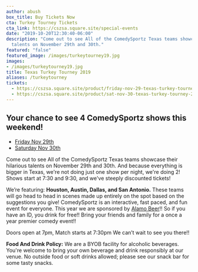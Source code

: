 ```yaml
---
author: abush
box_title: Buy Tickets Now
cta: Turkey Tourney Tickets
cta_link: https://cszsa.square.site/special-events
date: "2019-10-20T12:30:40-06:00"
description: "Come out to see All of the ComedySportz Texas teams showcase their hilarious
  talents on November 29th and 30th."
featured: "false"
featured_image: /images/turkeytourney19.jpg
images:
- /images/turkeytourney19.jpg
title: Texas Turkey Tourney 2019
aliases: /turkeytourney
tickets:
  - https://cszsa.square.site/product/friday-nov-29-texas-turkey-tourney-2019/1
  - https://cszsa.square.site/product/sat-nov-30-texas-turkey-tourney-2019/2
---
```

<h2>Your chance to see 4 ComedySportz shows this weekend!</h2>

<div>
  <ul class="actions">
      <li><a href="https://cszsa.square.site/product/friday-nov-29-texas-turkey-tourney-2019/1" class="button special">Friday Nov 29th</a></li>
      <li><a href="https://cszsa.square.site/product/sat-nov-30-texas-turkey-tourney-2019/2" class="button special">Saturday Nov 30th</a></li>
  </ul>
</div>

Come out to see All of the ComedySportz Texas teams showcase their hilarious talents on November 29th and 30th. And because everything is bigger in Texas, we're not doing just one show per night, we're doing 2! Shows start at 7:30 and 9:30, and we've steeply discounted tickets!

We’re featuring: **Houston, Austin, Dallas, and San Antonio.** These teams will go head to head in scenes made up entirely on the spot based on the suggestions you give!
ComedySportz is an interactive, fast paced, and fun event for everyone.
This year we are sponsored by [Alamo Beer](https://www.alamobeer.com/)!! So if you have an ID, you drink for free!! Bring your friends and family for a once a year premier comedy event!!

Doors open at 7pm, Match starts at 7:30pm
We can’t wait to see you there!!

**Food And Drink Policy:** We are a BYOB facility for alcoholic beverages. You're welcome to bring your own beverage and drink responsibly at our venue. No outside food or soft drinks allowed; please see our snack bar for some tasty snacks.
